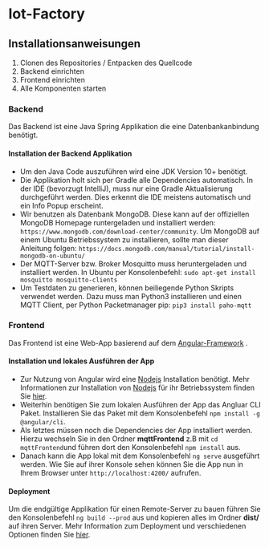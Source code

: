 # Iot-Factory

## Installationsanweisungen

 1. Clonen des Repositories / Entpacken des Quellcode
 2. Backend einrichten
 3. Frontend einrichten
 4.  Alle Komponenten starten

### Backend
Das Backend ist eine Java Spring Applikation die eine Datenbankanbindung benötigt. 

#### Installation der Backend Applikation
 - Um den Java Code auszuführen wird eine JDK Version 10+ benötigt.
 - Die Applikation holt sich per Gradle alle Dependencies automatisch. In der IDE (bevorzugt IntelliJ), muss nur eine Gradle Aktualisierung durchgeführt werden. Dies erkennt die IDE meistens automatisch und ein Info Popup erscheint. 
 - Wir benutzen als Datenbank MongoDB. Diese kann auf der offiziellen MongoDB Homepage runtergeladen und installiert werden: `https://www.mongodb.com/download-center/community`. Um MongoDB auf einem Ubuntu Betriebssystem zu installieren, sollte man dieser Anleitung folgen: `https://docs.mongodb.com/manual/tutorial/install-mongodb-on-ubuntu/`
 - Der MQTT-Server bzw. Broker Mosquitto muss heruntergeladen und installiert werden. In Ubuntu per Konsolenbefehl: `sudo apt-get install mosquitto mosquitto-clients`
 - Um Testdaten zu generieren, können beiliegende Python Skripts verwendet werden. Dazu muss man Python3 installieren und einen MQTT Client, per Python Packetmanager pip: `pip3 install paho-mqtt`
 
### Frontend
Das Frontend ist eine Web-App basierend auf dem [Angular-Framework](https://angular.io/) . 

#### Installation und lokales Ausführen der App
 - Zur Nutzung von Angular wird eine [Nodejs](https://nodejs.org/) Installation benötigt. Mehr Informationen zur Installation von [Nodejs](https://nodejs.org/) für ihr Betriebssystem finden Sie [hier](https://nodejs.org/en/download/).
 - Weiterhin benötigen Sie zum lokalen Ausführen der App das Angluar CLI Paket. Installieren Sie das Paket mit dem Konsolenbefehl `npm install -g @angular/cli`.
 - Als letztes müssen noch die Dependencies der App installiert werden. Hierzu wechseln Sie in den Ordner **mqttFrontend** z.B mit `cd mqttFrontend`und führen dort den Konsolenbefehl `npm install` aus.
 - Danach kann die App lokal mit dem Konsolenbefehl `ng serve` ausgeführt werden. Wie Sie auf ihrer Konsole sehen können Sie die App nun in Ihrem Browser unter `http://localhost:4200/` aufrufen.

#### Deployment
Um die endgültige Applikation für einen Remote-Server zu bauen führen Sie den Konsolenbefehl `ng build --prod` aus und kopieren alles im Ordner **dist/** auf ihren Server. Mehr Information zum Deployment und verschiedenen Optionen finden Sie [hier](https://angular.io/guide/deployment).
